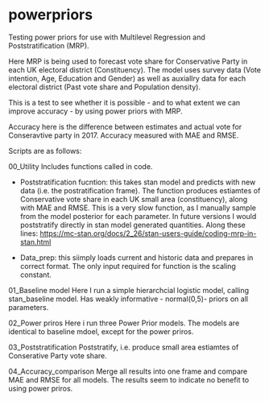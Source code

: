 # powerpriors
Testing power priors for use with Multilevel Regression and Poststratification (MRP). 

Here MRP is being used to forecast vote share for Conservative Party in each UK electoral district (Constituency). The model uses survey data (Vote intention, Age, Education and Gender) as well as auxiallry data for each electoral district (Past vote share and Population density). 

This is a test to see whether it is possible - and to what extent we can improve accuracy - by using power priors with MRP. 

Accuracy here is the difference between estimates and actual vote for Conseravtive party in 2017. Accuracy measured with MAE and RMSE. 

Scripts are as follows: 

00_Utility
Includes functions called in code.
- Poststratification fucntion: this takes stan model and predicts with new data (i.e. the postratification frame). The function produces estiamtes of Conservative vote share in each UK small area (constituency), along with MAE and RMSE. This is a very slow function, as I manually sample from the model posterior for each parameter. In future versions I would poststratify directly in stan model generated quantities. Along these lines: https://mc-stan.org/docs/2_26/stan-users-guide/coding-mrp-in-stan.html

- Data_prep: this siimply loads current and historic data and prepares in correct format. The only input required for function is the scaling constant. 

01_Baseline model
Here I run a simple hierarchcial logistic model, calling stan_baseline model. Has weakly informative - normal(0,5)- priors on all parameters. 

02_Power priros
Here i run three Power Prior models. The models are identical to baseline mdoel, except for the power priros. 

03_Poststratification
Poststratify, i.e. produce small area estiamtes of Conserative Party vote share.

04_Accuracy_comparison
Merge all results into one frame and compare MAE and RMSE for all models. The results seem to indicate no benefit to using power priros. 

